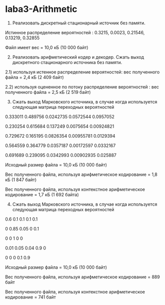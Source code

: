 # laba3-Arithmetic

1. Реализовать дискретный стационарный источник без памяти.

Истинное распределение вероятностей : 0.3215, 0.0023, 0.21546, 0.13219, 0.32855

Файл имеет вес = 10,0 кБ (10 000 байт)

2. Реализовать арифметический кодер и декодер. Сжать выход дискретного стационарного источника без памяти.

2.1) используя истенное распределение вероятностей: вес полученного файла = 2,4 кБ (2 409 байт)

2.2) используя оцененное по потоку распределение вероятностей : вес полученного файла = 2,5 кБ (2 519 байт)

3. Сжать выход Марковского источника, в случае когда используется следующая матрица переходных вероятностей

0.333011 0.489756 0.0242735 0.0572544 0.0957052

0.230254 0.615684 0.137249 0.0075654 0.00924821

0.729672 0.165195 0.0826354 0.00955781 0.0129394

0.564559 0.364779 0.0357187 0.00172597 0.0332167

0.691689 0.239095 0.0342993 0.00902935 0.025887 

Исходный размер файла = 10,0 кБ (10 000 байт)

Вес полученного файла, используя арифметическое кодирование = 1,8 кБ (1 847 байт)

Вес полученного файла, используя контекстное арифметическое кодирование = 1,7 кБ (1 692 байта)

4. Сжать выход Марковского источника, в случае когда используется следующая матрица переходных вероятностей

0.6 0.1 0.1 0.1 0.1

0 0.85 0.05 0 0.1

0 0 1 0 0

0.01 0.05 0.04 0.9 0

0 0 0 0.1 0.9 

Исходный размер файла = 10,0 кБ (10 000 байт)

Вес полученного файла, используя арифметическое кодирование = 889 байт

Вес полученного файла, используя контекстное арифметическое кодирование = 741 байт
